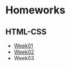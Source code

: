 <h1>Homeworks</h1>
<h2>HTML-CSS</h2>
<ul>
<li><a href="http://kateklu.github.io/HTML-CSS/Week01/">Week01</a></li>
<li><a href="http://kateklu.github.io/HTML-CSS/Week2/">Week02</a></li>
<li>Week03</li>
</ul>
